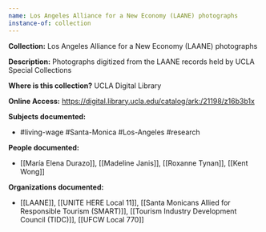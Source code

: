 ```yaml
---
name: Los Angeles Alliance for a New Economy (LAANE) photographs
instance-of: collection
---
```

**Collection:** Los Angeles Alliance for a New Economy (LAANE) photographs

**Description:** Photographs digitized from the LAANE records held by UCLA Special Collections    

**Where is this collection?** UCLA Digital Library

**Online Access:** https://digital.library.ucla.edu/catalog/ark:/21198/z16b3b1x

**Subjects documented:** 
- #living-wage #Santa-Monica #Los-Angeles #research

**People documented:** 
- [[María Elena Durazo]], [[Madeline Janis]], [[Roxanne Tynan]], [[Kent Wong]]

**Organizations documented:** 
- [[LAANE]], [[UNITE HERE Local 11]], [[Santa Monicans Allied for Responsible Tourism (SMART)]], [[Tourism Industry Development Council (TIDC)]], [[UFCW Local 770]]